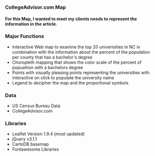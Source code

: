 ### CollegeAdvisor.com Map
#### For this Map, I wanted to meet my clients needs to represent the information in the article. 
### Major Functions
* Interactive Web map to examine the top 20 univerisities in NC in combination with the information about the percent of the population per county that has a bachelor's degree
* Choropleth mapping that shows the color scale of the percent of popualtion with a bachelors degree
* Points with visually pleasing points representing the universities with interactive on click to populate the university name
* Legend to decipher the map and the proportional symbols
### Data
* US Census Bureau Data
* CollegeAdvisor.com

### Libraries
* Leaflet Version 1.9.4 (most updated)
* jQuery v3.1.1
* CartoDB basemap
* Fontawesome Libraries

